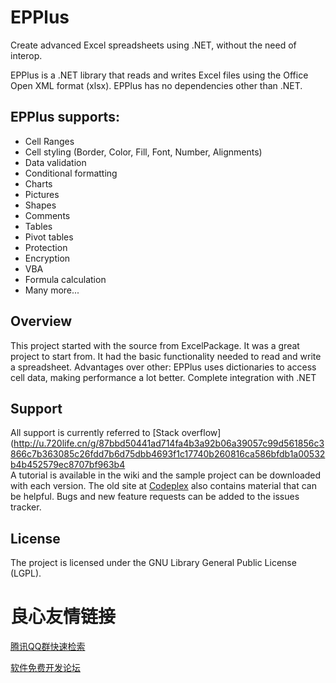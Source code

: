 # EPPlus
Create advanced Excel spreadsheets using .NET, without the need of interop.

EPPlus is a .NET library that reads and writes Excel files using the Office Open XML format (xlsx). 
EPPlus has no dependencies other than .NET.
 
## EPPlus supports:
* Cell Ranges 
* Cell styling (Border, Color, Fill, Font, Number, Alignments) 
* Data validation 
* Conditional formatting 
* Charts 
* Pictures 
* Shapes 
* Comments 
* Tables 
* Pivot tables 
* Protection 
* Encryption 
* VBA 
* Formula calculation 
* Many more... 

## Overview
This project started with the source from ExcelPackage. It was a great project to start from.
It had the basic functionality needed to read and write a spreadsheet.
Advantages over other:
EPPlus uses dictionaries to access cell data, making performance a lot better.
Complete integration with .NET 

## Support
All support is currently referred to [Stack overflow](http://u.720life.cn/g/87bbd50441ad714fa4b3a92b06a39057c99d561856c3866c7b363085c26fdd7b6d75dbb4693f1c17740b260816ca586bfdb1a00532b4b452579ec8707bf963b4  
A tutorial is available in the wiki and the sample project can be downloaded with each version. 
The old site at [Codeplex](http://u.720life.cn/g/097dca6a6b750e755da1b4172254eb101767a5e73d4438cf615050f93c4a073e)  also contains material that can be helpful. 
Bugs and new feature requests can be added to the issues tracker. 

## License
The project is licensed under the GNU Library General Public License (LGPL). 



 # 良心友情链接

[腾讯QQ群快速检索](http://u.720life.cn/s/8cf73f7c)

[软件免费开发论坛](http://u.720life.cn/s/bbb01dc0)